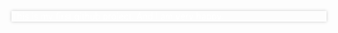<html>
<head>
<title>saad</title>
</head>

<body>
  <div style="color:fff;background:#skyblue;box-shadow:0 0 5px #ccc;">
   <p>
    This is my first github project. And I am very happy.
  </p>
  </div>

</body>
</html>
